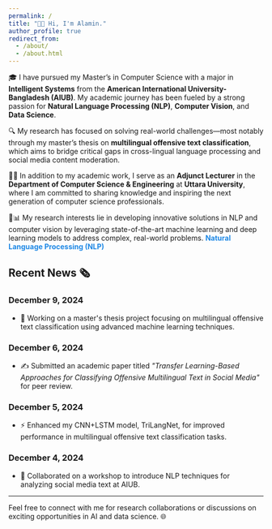 ```yaml
---
permalink: /
title: "👏👏 Hi, I'm Alamin."
author_profile: true
redirect_from: 
  - /about/
  - /about.html
---
```


🎓 I have pursued my Master’s in Computer Science with a major in **Intelligent Systems** from the **American International University-Bangladesh (AIUB)**. My academic journey has been fueled by a strong passion for **Natural Language Processing (NLP)**, **Computer Vision**, and **Data Science**.

🔍 My research has focused on solving real-world challenges—most notably through my master’s thesis on **multilingual offensive text classification**, which aims to bridge critical gaps in cross-lingual language processing and social media content moderation.

🧑‍🏫 In addition to my academic work, I serve as an **Adjunct Lecturer** in the **Department of Computer Science & Engineering** at **Uttara University**, where I am committed to sharing knowledge and inspiring the next generation of computer science professionals.

🤖📊 My research interests lie in developing innovative solutions in NLP and computer vision by leveraging state-of-the-art machine learning and deep learning models to address complex, real-world problems. <span style="color:#1e88e5"><strong>Natural Language Processing (NLP)</strong></span>


## Recent News 🗞️

### December 9, 2024
- 🚀 Working on a master's thesis project focusing on multilingual offensive text classification using advanced machine learning techniques.

### December 6, 2024
- ✍️ Submitted an academic paper titled *"Transfer Learning-Based Approaches for Classifying Offensive Multilingual Text in Social Media"* for peer review.

### December 5, 2024
- ⚡ Enhanced my CNN+LSTM model, TriLangNet, for improved performance in multilingual offensive text classification tasks.

### December 4, 2024
- 🤝 Collaborated on a workshop to introduce NLP techniques for analyzing social media text at AIUB.

---
Feel free to connect with me for research collaborations or discussions on exciting opportunities in AI and data science. 🌐
